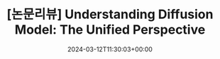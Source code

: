 ---
title: "[논문리뷰] Understanding Diffusion Model: The Unified Perspective"
date: 2024-03-12T11:30:03+00:00
weight: 1
# aliases: ["/first"]
tags: ["diffusion"]
# author: "Me"
# author: ["Me", "You"] # multiple authors
showToc: true
TocOpen: false
UseHugoToc: true
draft: false

description: ""
canonicalURL: "https://canonical.url/to/page"
disableHLJS: true # to disable highlightjs
disableShare: false
disableHLJS: false
hideSummary: false
searchHidden: false

cover:
    image: "/images/2024-03-12-understanding-diffusion-model/cover.png" # image path/url
    alt: "alt text 텍스트" # alt text
    caption: "caption 캡션" # display caption under cover
    relative: false # when using page bundles set this to true
    hidden: true # only hide on current single page
# editPost:
#     URL: "https://github.com/<path_to_repo>/content"
#     Text: "Suggest Changes" # edit text
#     appendFilePath: false # to append file path to Edit link
---